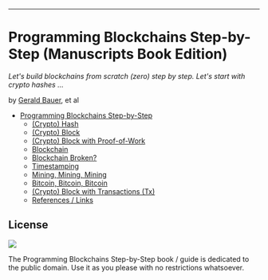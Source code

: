 
<!--
See the live version @ [`yukimotopress.github.io/programming-blockchains-step-by-step`](http://yukimotopress.github.io/programming-blockchains-step-by-step)

-->

---


# Programming Blockchains Step-by-Step (Manuscripts Book Edition)

_Let's build blockchains from scratch (zero) step by step.
Let's start with crypto hashes ..._


by [Gerald Bauer](https://github.com/geraldb), et al


- [Programming Blockchains Step-by-Step](manuscript/README.md)
  - [(Crypto) Hash](manuscript/README.md#crypto-hash)
  - [(Crypto) Block](manuscript/README.md#crypto-block)
  - [(Crypto) Block with Proof-of-Work](manuscript/README.md#crypto-block-with-proof-of-work)
  - [Blockchain](manuscript/README.md#blockchain)
  - [Blockchain Broken?](manuscript/README.md#blockchain-broken)
  - [Timestamping](manuscript/README.md#timestamping)
  - [Mining, Mining, Mining](manuscript/README.md#mining-mining-mining)
  - [Bitcoin, Bitcoin, Bitcoin](manuscript/README.md#bitcoin-bitcoin-bitcoin)
  - [(Crypto) Block with Transactions (Tx)](manuscript/README.md#crypto-block-with-transactions-tx)
  - [References / Links](manuscript/README.md#references--links)


## License

![](https://publicdomainworks.github.io/buttons/zero88x31.png)

The Programming Blockchains Step-by-Step book / guide
is dedicated to the public domain.
Use it as you please with no restrictions whatsoever.
